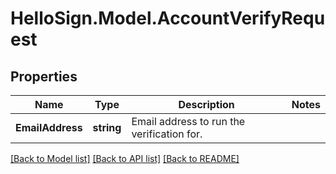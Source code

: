 # HelloSign.Model.AccountVerifyRequest

## Properties

Name | Type | Description | Notes
------------ | ------------- | ------------- | -------------
**EmailAddress** | **string** |  Email address to run the verification for.  | 

[[Back to Model list]](../README.md#documentation-for-models) [[Back to API list]](../README.md#documentation-for-api-endpoints) [[Back to README]](../README.md)

